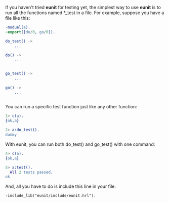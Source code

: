 If you haven't tried **eunit** for testing yet, the simplest way to use **eunit** is to run all the functions named \*_test in a file.  For example, suppose you have a file like this:

```erlang
-moduel(a).
-export([do/0, go/0]).

do_test() ->
    ...
    
do() ->
    ...


go_test() ->
    ...
   
go() ->
    ...
    
```

You can run a specific test function just like any other function:
```erlang
1> c(a).
{ok,a}

2> a:do_test().
dummy
```
With eunit, you can run both do_test() and go_test() with one command:

```erlang
4> c(a).
{ok,a}

5> a:test().
  All 2 tests passed.
ok
```
And, all you have to do is include this line in your file:

    -include_lib("eunit/include/eunit.hrl").


